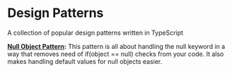 # Design Patterns

A collection of popular design patterns written in TypeScript

**[Null Object Pattern](https://github.com/alexandrujeman/design-patterns/tree/master/null-object-pattern):** This pattern is all about handling the null keyword in a way that removes need of if(object == null) checks from your code. It also makes handling default values for null objects easier.

